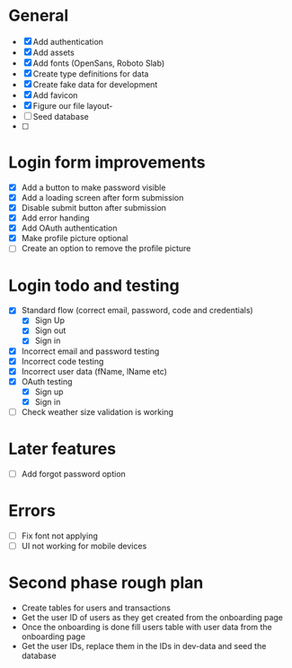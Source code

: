 # General

- [x] Add authentication
- [x] Add assets
- [x] Add fonts (OpenSans, Roboto Slab)
- [x] Create type definitions for data
- [x] Create fake data for development
- [x] Add favicon
- [x] Figure our file layout-
- [ ] Seed database
- [ ]

# Login form improvements

- [x] Add a button to make password visible
- [x] Add a loading screen after form submission
- [x] Disable submit button after submission
- [x] Add error handing
- [x] Add OAuth authentication
- [x] Make profile picture optional
- [ ] Create an option to remove the profile picture

# Login todo and testing

- [x] Standard flow (correct email, password, code and credentials)
  - [x] Sign Up
  - [x] Sign out
  - [x] Sign in
- [x] Incorrect email and password testing
- [x] Incorrect code testing
- [x] Incorrect user data (fName, lName etc)
- [x] OAuth testing
  - [x] Sign up
  - [x] Sign in
- [ ] Check weather size validation is working

# Later features

- [ ] Add forgot password option

# Errors

- [ ] Fix font not applying
- [ ] UI not working for mobile devices

# Second phase rough plan

- Create tables for users and transactions
- Get the user ID of users as they get created from the onboarding page
- Once the onboarding is done fill users table with user data from the onboarding page
- Get the user IDs, replace them in the IDs in dev-data and seed the database
